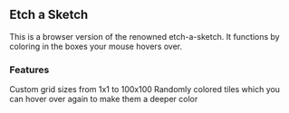 ## Etch a Sketch
This is a browser version of the renowned etch-a-sketch.
It functions by coloring in the boxes your mouse hovers over. 

### Features
Custom grid sizes from 1x1 to 100x100
Randomly colored tiles which you can hover over again to make them a deeper color
